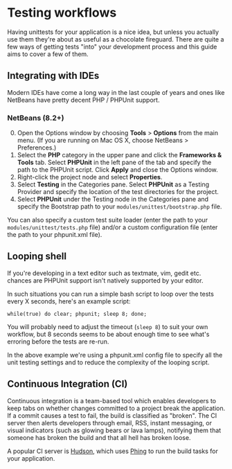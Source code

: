 # Testing workflows

Having unittests for your application is a nice idea, but unless you actually use them they're about as useful as a chocolate fireguard. There are quite a few ways of getting tests "into" your development process and this guide aims to cover a few of them.

## Integrating with IDEs

Modern IDEs have come a long way in the last couple of years and ones like NetBeans have pretty decent PHP / PHPUnit support.

### NetBeans (8.2+)

0. Open the Options window by choosing **Tools** > **Options** from the main menu. (If you are running on Mac OS X, choose NetBeans > Preferences.)
1. Select the **PHP** category in the upper pane and click the **Frameworks & Tools** tab. Select **PHPUnit** in the left pane of the tab and specify the path to the PHPUnit script. Click **Apply** and close the Options window.
2. Right-click the project node and select **Properties**.
3. Select **Testing** in the Categories pane. Select **PHPUnit** as a Testing Provider and specify the location of the test directories for the project.
4. Select **PHPUnit** under the Testing node in the Categories pane and specify the Bootstrap path to your `modules/unittest/bootstrap.php` file.

You can also specify a custom test suite loader (enter the path to your `modules/unittest/tests.php` file) and/or a custom configuration file (enter the path to your phpunit.xml file).

## Looping shell

If you're developing in a text editor such as textmate, vim, gedit etc. chances are PHPUnit support isn't natively supported by your editor.

In such situations you can run a simple bash script to loop over the tests every X seconds, here's an example script:

    while(true) do clear; phpunit; sleep 8; done;

You will probably need to adjust the timeout (`sleep 8`) to suit your own workflow, but 8 seconds seems to be about enough time to see what's erroring before the tests are re-run.

In the above example we're using a phpunit.xml config file to specify all the unit testing settings and to reduce the complexity of the looping script.

## Continuous Integration (CI)

Continuous integration is a team-based tool which enables developers to keep tabs on whether changes committed to a project break the application. If a commit causes a test to fail, the build is classified as "broken". The CI server then alerts developers through email, RSS, instant messaging, or visual indicators (such as glowing bears or lava lamps), notifying them that someone has broken the build and that all hell has broken loose.

A popular CI server is [Hudson](http://hudson-ci.org/), which uses [Phing](http://phing.info/) to run the build tasks for your application.
